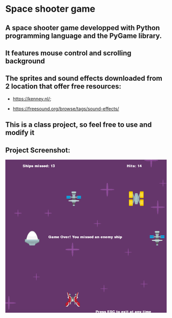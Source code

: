 # Space shooter game
## A space shooter game developped with Python programming language and the PyGame library.

## It features mouse control and scrolling background

## The sprites and sound effects downloaded from 2 location that offer free resources:

* https://kenney.nl/;

* https://freesound.org/browse/tags/sound-effects/

## This is a class project, so feel free to use and modify it

## Project Screenshot:
![alt text](/images/spaceshooter.png "project screenshot")

